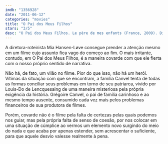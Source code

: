 ```yaml
---
imdb: "1356928"
date: "2011-06-12"
categories: "movies"
title: "O Pai dos Meus Filhos"
stars: "3/5"
desc: "O Pai dos Meus Filhos. Le père de mes enfants (France, 2009). Dirigido por Mia Hansen-Løve. Escrito por Mia Hansen-Løve. Com Louis-Do de Lencquesaing, Chiara Caselli, Alice de Lencquesaing, Alice Gautier, Manelle Driss, Eric Elmosnino, Sandrine Dumas, Dominique Frot, Antoine Mathieu."
---
```

A diretora-roteirista Mia Hansen-Løve consegue prender a atenção mesmo em um filme cujo assunto fica vago do começo ao fim. O mais irritante, contudo, em O Pai dos Meus Filhos, é a maneira covarde com que ele flerta com o nosso próprio sentido de narrativa.

Não há, de fato, um vilão no filme. Pior do que isso, não há um herói. Vítimas da situação com que se encontram, a família Canvel tenta de todas as formas conciliar seus problemas em torno de seu patriarca, vivido por Louis-Do de Lencquesaing de uma maneira misteriosa pela própria exigência da história. Grégoire Canvel, o pai de família carinhoso e ao mesmo tempo ausente, consumido cada vez mais pelos problemas financeiros de sua produtora de filmes.

Porém, covarde não é o filme pela falta de certezas pelas quais podemos nos guiar, mas pela própria falta de senso de coesão, por nos colocar em uma situação de cúmplice ao vermos um elemento novo surgindo do meio do nada e que acaba por apenas estender, sem acrescentar o suficiente, para que aquele desvio valesse realmente à pena.
